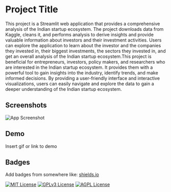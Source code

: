 
# Project Title

This project is a Streamlit web application that provides a comprehensive analysis of the Indian startup ecosystem. The project downloads data from Kaggle, cleans it, and performs analysis to derive insights and provide valuable information about investors and their investment activities. Users can explore the application to learn about the investor and the companies they invested in, their biggest investments, the sectors they invested in, and get an overall analysis of the Indian startup ecosystem.This project is beneficial for entrepreneurs, investors, policy makers, and researchers who are interested in the Indian startup ecosystem. It provides them with a powerful tool to gain insights into the industry, identify trends, and make informed decisions. By providing a user-friendly interface and interactive visualizations, users can easily navigate and explore the data to gain a deeper understanding of the Indian startup ecosystem.
## Screenshots

![App Screenshot](https://via.placeholder.com/468x300?text=App+Screenshot+Here)


## Demo

Insert gif or link to demo


## Badges

Add badges from somewhere like: [shields.io](https://shields.io/)

[![MIT License](https://img.shields.io/badge/License-MIT-green.svg)](https://choosealicense.com/licenses/mit/)
[![GPLv3 License](https://img.shields.io/badge/License-GPL%20v3-yellow.svg)](https://opensource.org/licenses/)
[![AGPL License](https://img.shields.io/badge/license-AGPL-blue.svg)](http://www.gnu.org/licenses/agpl-3.0)

